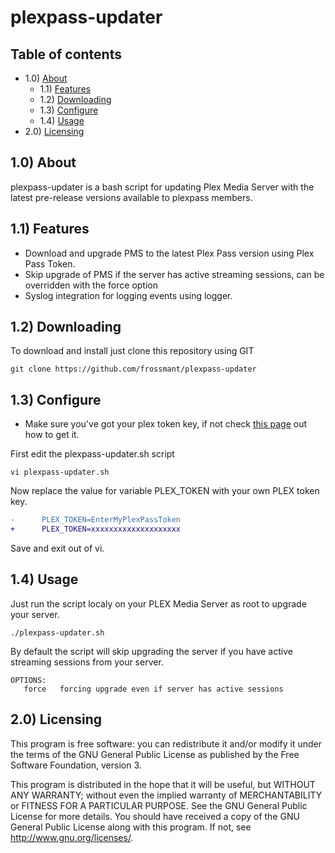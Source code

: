# plexpass-updater

## Table of contents

- 1.0) [About](#10-about)
    - 1.1) [Features](#11-features)
    - 1.2) [Downloading](#12-downloading)
    - 1.3) [Configure](#13-configure)
    - 1.4) [Usage](#14-usage)
- 2.0) [Licensing](#20-licensing)


## 1.0) About
plexpass-updater is a bash script for updating Plex Media Server with the latest pre-release versions available to plexpass members.

## 1.1) Features
* Download and upgrade PMS to the latest Plex Pass version using Plex Pass Token.
* Skip upgrade of PMS if the server has active streaming sessions, can be overridden with the force option
* Syslog integration for logging events using logger.

## 1.2) Downloading
To download and install just clone this repository using GIT
```
git clone https://github.com/frossmant/plexpass-updater
```
## 1.3) Configure
* Make sure you've got your plex token key, if not check [this page](https://support.plex.tv/articles/204059436-finding-an-authentication-token-x-plex-token) out how to get it.

First edit the plexpass-updater.sh script
```
vi plexpass-updater.sh
```
Now replace the value for variable PLEX_TOKEN with your own PLEX token key.

```diff
-      PLEX_TOKEN=EnterMyPlexPassToken
+      PLEX_TOKEN=xxxxxxxxxxxxxxxxxxxx
```
Save and exit out of vi.

## 1.4) Usage

Just run the script localy on your PLEX Media Server as root to upgrade your server.

```
./plexpass-updater.sh
```
By default the script will skip upgrading the server if you have active streaming sessions from your server.

```
OPTIONS:
   force   forcing upgrade even if server has active sessions
```

## 2.0) Licensing

This program is free software: you can redistribute it and/or modify it under the terms of the GNU General Public License as published by the Free Software Foundation, version 3.

This program is distributed in the hope that it will be useful, but WITHOUT ANY WARRANTY; without even the implied warranty of MERCHANTABILITY or FITNESS FOR A PARTICULAR PURPOSE. See the GNU  General Public License for more details. You should have received a copy of the GNU General Public License along with this program.  If not, see <http://www.gnu.org/licenses/>.
